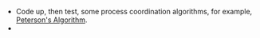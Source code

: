 - Code up, then test, some process coordination algorithms, for example,
  [Peterson's Algorithm](https://en.wikipedia.org/wiki/Peterson%27s_algorithm).
- 
